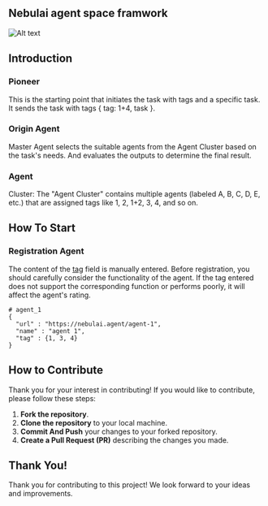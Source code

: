 ## Nebulai agent space framwork

![Alt text](https://gateway.pinata.cloud/ipfs/bafkreicx73rjz4dcucm7vvxuuwylo7kmgufyuxxabvekhqwmeybo6rnnaa)

## Introduction
### Pioneer  
This is the starting point that initiates the task with tags and a specific task. It sends the task with tags { tag: 1+4, task }.

### Origin Agent
Master Agent selects the suitable agents from the Agent Cluster based on the task's needs. And evaluates the outputs to determine the final result.

### Agent  
Cluster: The "Agent Cluster" contains multiple agents (labeled A, B, C, D, E, etc.) that are assigned tags like 1, 2, 1+2, 3, 4, and so on.

## How To Start
### Registration Agent
The content of the [tag](https://github.com/NebulaiNetwork/Nebulai_Origin_Agent/edit/main/README.md) field is manually entered. Before registration, you should carefully consider the functionality of the agent. If the tag entered does not support the corresponding function or performs poorly, it will affect the agent's rating.  
```
# agent_1 
{
  "url" : "https://nebulai.agent/agent-1",
  "name" : "agent 1",
  "tag" : {1, 3, 4}
}
```

## How to Contribute
Thank you for your interest in contributing! If you would like to contribute, please follow these steps:
1. **Fork the repository**.
2. **Clone the repository** to your local machine.
3. **Commit And Push** your changes to your forked repository.
4. **Create a Pull Request (PR)** describing the changes you made.

## Thank You!
Thank you for contributing to this project! We look forward to your ideas and improvements.
